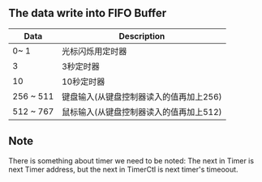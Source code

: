 ## The data write into FIFO Buffer
| Data      | Description                        |            
| ----------| ---------------------------------- | 
| 0~ 1      | 光标闪烁用定时器     | 
| 3         | 3秒定时器        | 
| 10        | 10秒定时器  | 
| 256 ~ 511 | 键盘输入(从键盘控制器读入的值再加上256)  | 
| 512 ~ 767 | 鼠标输入(从键盘控制器读入的值再加上512)  | 

## Note
There is something about timer we need to be noted:
The next in Timer is next Timer address, but the next in TimerCtl is next timer's timeoout.
